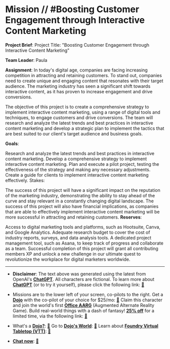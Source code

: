 # Mission // #Boosting Customer Engagement through Interactive Content Marketing

**Project Brief**:
Project Title: "Boosting Customer Engagement through Interactive Content Marketing"

**Team Leader**: Paula

**Assignment**:
In today's digital age, companies are facing increasing competition in attracting and retaining customers. To stand out, companies need to create unique and engaging content that resonates with their target audience. The marketing industry has seen a significant shift towards interactive content, as it has proven to increase engagement and drive conversions.

The objective of this project is to create a comprehensive strategy to implement interactive content marketing, using a range of digital tools and techniques, to engage customers and drive conversions. The team will research and analyze the latest trends and best practices in interactive content marketing and develop a strategic plan to implement the tactics that are best suited to our client's target audience and business goals.

**Goals**:

Research and analyze the latest trends and best practices in interactive content marketing.
Develop a comprehensive strategy to implement interactive content marketing.
Plan and execute a pilot project, testing the effectiveness of the strategy and making any necessary adjustments.
Create a guide for clients to implement interactive content marketing effectively.
Stakes:

The success of this project will have a significant impact on the reputation of the marketing industry, demonstrating the ability to stay ahead of the curve and stay relevant in a constantly changing digital landscape.
The success of this project will also have financial implications, as companies that are able to effectively implement interactive content marketing will be more successful in attracting and retaining customers.
**Reserves**:

Access to digital marketing tools and platforms, such as Hootsuite, Canva, and Google Analytics.
Adequate research budget to cover the cost of industry reports, surveys, and data analysis tools.
A dedicated project management tool, such as Asana, to keep track of progress and collaborate as a team.
Successful completion of this project will grant all contributing members XP and unlock a new challenge in our ultimate quest to revolutionize the workplace for digital marketers worldwide.

---

* **Disclaimer**: The text above was generated using the latest from OpenAI's [**ChatGPT**](https://openai.com/blog/chatgpt/).  All characters are fictional.  To learn more about [**ChatGPT**](https://openai.com/blog/chatgpt/) (or to try it yourself), please click the following link: [:closed_book:](https://openai.com/blog/chatgpt/)

* Missions are to the lower left of your screen, co-pilots to the right. Get a [**Dojo**](https://workmates.live/marketplace) with the co-pilot of your choice for $25/mo: [:green_book:](https://workmates.live/marketplace)  Claim this character and join the world's first [**Office AARG**](https://dojos.world) (Augmented Alternate Reality Game). Build real-world things with a dash of fantasy! [**25% off**](https://blog.workmates.live/deal-on-a-dojo) for a limited time, via the following link: [:green_book:](https://blog.workmates.live/deal-on-a-dojo) 

* What's a [**Dojo?**](https://workdojos.com): [:blue_book:](https://workdojos.com)  Go to [**Dojo's World**](https://dojos.world): [:blue_book:](https://dojos.world)  Learn about [**Foundry Virtual Tabletop (VTT)**](https://foundryvtt.com): [:closed_book:](https://foundryvtt.com/)

* [**Chat now**](https://chat.workmates.live/channel/support): [:ledger:](https://chat.workmates.live/channel/support)